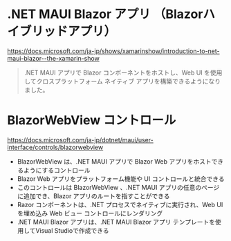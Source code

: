 # .NET MAUI Blazor アプリ （Blazorハイブリッドアプリ）

https://docs.microsoft.com/ja-jp/shows/xamarinshow/introduction-to-net-maui-blazor--the-xamarin-show

>  .NET MAUI アプリで Blazor コンポーネントをホストし、Web UI を使用してクロスプラットフォーム ネイティブ アプリを構築できるようになりました。

# BlazorWebView コントロール

https://docs.microsoft.com/ja-jp/dotnet/maui/user-interface/controls/blazorwebview

- BlazorWebView は、.NET MAUI アプリで Blazor Web アプリをホストできるようにするコントロール
- Blazor Web アプリをプラットフォーム機能や UI コントロールと統合できる
- このコントロールは BlazorWebView 、.NET MAUI アプリの任意のページに追加でき、Blazor アプリのルートを指すことができる
- Razor コンポーネントは、.NET プロセスでネイティブに実行され、Web UI を埋め込み Web ビュー コントロールにレンダリング
- .NET MAUI Blazor アプリは、.NET MAUI Blazor アプリ テンプレートを使用してVisual Studioで作成できる